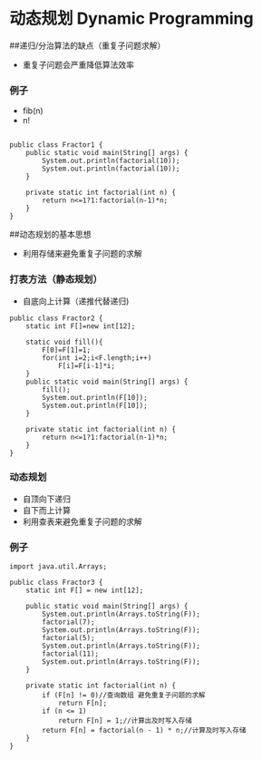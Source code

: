 # 动态规划 Dynamic Programming

##递归/分治算法的缺点（重复子问题求解）
- 重复子问题会严重降低算法效率

### 例子
- fib(n)
- n!

```

public class Fractor1 {
    public static void main(String[] args) {
        System.out.println(factorial(10));
        System.out.println(factorial(10));
    }

    private static int factorial(int n) {
        return n<=1?1:factorial(n-1)*n;
    }
}

```
##动态规划的基本思想
- 利用存储来避免重复子问题的求解

### 打表方法（静态规划）
- 自底向上计算（递推代替递归)

```
public class Fractor2 {
    static int F[]=new int[12];

    static void fill(){
        F[0]=F[1]=1;
        for(int i=2;i<F.length;i++)
            F[i]=F[i-1]*i;
    }
    public static void main(String[] args) {
        fill();
        System.out.println(F[10]);
        System.out.println(F[10]);
    }

    private static int factorial(int n) {
        return n<=1?1:factorial(n-1)*n;
    }
}

```
### 动态规划
- 自顶向下递归
- 自下而上计算
- 利用查表来避免重复子问题的求解

### 例子

```
import java.util.Arrays;

public class Fractor3 {
    static int F[] = new int[12];

    public static void main(String[] args) {
        System.out.println(Arrays.toString(F));
        factorial(7);
        System.out.println(Arrays.toString(F));
        factorial(5);
        System.out.println(Arrays.toString(F));
        factorial(11);
        System.out.println(Arrays.toString(F));
    }

    private static int factorial(int n) {
        if (F[n] != 0)//查询数组 避免重复子问题的求解
            return F[n];
        if (n <= 1)
            return F[n] = 1;//计算出及时写入存储
        return F[n] = factorial(n - 1) * n;//计算及时写入存储
    }
}

```